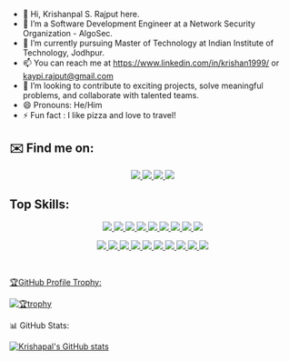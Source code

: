 - 👋 Hi, Krishanpal S. Rajput here.
- 👀 I’m a Software Development Engineer at a Network Security Organization - AlgoSec.
- 🌱 I’m currently pursuing Master of Technology at Indian Institute of Technology, Jodhpur.
- 📫 You can reach me at https://www.linkedin.com/in/krishan1999/ or kaypi.rajput@gmail.com
- 💞️ I’m looking to contribute to exciting projects, solve meaningful problems, and collaborate with talented teams.
- 😄 Pronouns: He/Him
- ⚡ Fun fact : I like pizza and love to travel!

## ✉️ Find me on:

<p align="center">
  <a href="https://www.linkedin.com/in/krishan1999/">
    <img src="https://skillicons.dev/icons?i=linkedin" />
  </a>
  <a href="mailto:kaypi.rajput@gmail.com">
    <img src="https://skillicons.dev/icons?i=gmail"/>
  </a>
   <a href="https://www.instagram.com/happykaypi">
    <img src="https://skillicons.dev/icons?i=instagram"/>
  </a>
  <a href="https://x.com/krishraj1999/">
    <img src="https://skillicons.dev/icons?i=twitter" />
  </a>
</p>

##  Top Skills:

<p align="center">
  <a href="">
    <img src="https://skillicons.dev/icons?i=java"/>
  </a>
  <a href="">
    <img src="https://skillicons.dev/icons?i=c"/>
  </a>
  <a href="">
    <img src="https://skillicons.dev/icons?i=cpp"/>
  </a>
  <a href="">
    <img src="https://skillicons.dev/icons?i=html"/>
  </a>
  <a href="">
    <img src="https://skillicons.dev/icons?i=css"/>
  </a>
  <a href="">
    <img src="https://skillicons.dev/icons?i=mysql"/>
  </a>
  <a href="">
    <img src="https://skillicons.dev/icons?i=kafka"/>
  </a>
  <a href="">
    <img src="https://skillicons.dev/icons?i=spring"/>
  </a>
  <a>
    <img src="https://skillicons.dev/icons?i=hibernate">
  </a>
</p>

<p align="center">
  <a href="">
    <img src="https://skillicons.dev/icons?i=aws" />
  </a>
  <a href="">
    <img src="https://skillicons.dev/icons?i=azure"/>
  </a>
  <a href="">
    <img src="https://skillicons.dev/icons?i=gcp"/>
  </a>
  <a href="">
    <img src="https://skillicons.dev/icons?i=docker"/>
  </a>
  <a href="">
    <img src="https://skillicons.dev/icons?i=elasticsearch"/>
  </a>
  <a href="">
    <img src="https://skillicons.dev/icons?i=git"/>
  </a>
  <a href="">
    <img src="https://skillicons.dev/icons?i=github"/>
  </a>
  <a href="">
    <img src="https://skillicons.dev/icons?i=grafana"/>
  </a>
  <a href="">
    <img src="https://skillicons.dev/icons?i=jenkins"/>
  </a>
  <a href="">
    <img src="https://skillicons.dev/icons?i=kubernetes"/>
</p>

<br />

🏆GitHub Profile Trophy:

[![🏆trophy](https://github-profile-trophy.vercel.app/?username=krishanpal99&theme=onedark)](https://github.com/ryo-ma/github-profile-trophy)

📊 GitHub Stats:

[![Krishapal's GitHub stats](https://github-readme-stats.vercel.app/api?username=krishanpal99)](https://github.com/anuraghazra/github-readme-stats)

<!---
kpiitj/kpiitj is a ✨ special ✨ repository because its `README.md` (this file) appears on your GitHub profile.
You can click the Preview link to take a look at your changes.
--->


